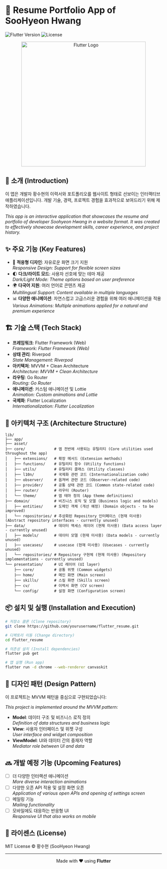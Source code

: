 # 📝 Resume Portfolio App of SooHyeon Hwang

![Flutter Version](https://img.shields.io/badge/flutter-3.29.0+-blue.svg)
![License](https://img.shields.io/badge/license-MIT-green.svg)

<div align="center">
  <img src="https://raw.githubusercontent.com/flutter/website/master/src/_assets/image/flutter-lockup.png" alt="Flutter Logo" width="400"/>
</div>

## 📱 소개 (Introduction)

이 앱은 개발자 황수현의 이력서와 포트폴리오를 웹사이트 형태로 선보이는 인터랙티브 애플리케이션입니다. 개발 기술, 경력, 프로젝트 경험을 효과적으로 보여드리기 위해 제작하였습니다.

_This app is an interactive application that showcases the resume and portfolio of developer Soohyeon Hwang in a website format. It was created to effectively showcase development skills, career experience, and project history._

## ✨ 주요 기능 (Key Features)

- 🔄 **적응형 디자인**: 자유로운 화면 크기 지원  
  _Responsive Design: Support for flexible screen sizes_
- 🌓 **다크/라이트 모드**: 사용자 선호에 맞는 테마 제공  
  _Dark/Light Mode: Theme options based on user preference_
- 🌍 **다국어 지원**: 여러 언어로 콘텐츠 제공  
  _Multilingual Support: Content available in multiple languages_
- 📊 **다양한 애니메이션**: 자연스럽고 고급스러운 경험을 위해 여러 애니메이션을 적용  
  _Various Animations: Multiple animations applied for a natural and premium experience_

## 🏗️ 기술 스택 (Tech Stack)

- **프레임워크**: Flutter Framework (Web)  
  _Framework: Flutter Framework (Web)_
- **상태 관리**: Riverpod  
  _State Management: Riverpod_
- **아키텍처**: MVVM + Clean Architecture  
  _Architecture: MVVM + Clean Architecture_
- **라우팅**: Go Router  
  _Routing: Go Router_
- **애니메이션**: 커스텀 애니메이션 및 Lottie  
  _Animation: Custom animations and Lottie_
- **국제화**: Flutter Localization  
  _Internationalization: Flutter Localization_

## 🧩 아키텍처 구조 (Architecture Structure)

```
lib/
├── app/
├── asset/
├── core/             # 앱 전반에 사용되는 유틸리티 (Core utilities used throughout the app)
│   ├── extensions/   # 확장 메서드 (Extension methods)
│   ├── functions/    # 유틸리티 함수 (Utility functions)
│   ├── utils/        # 유틸리티 클래스 (Utility classes)
│   ├── l10n/         # 국제화 관련 코드 (Internationalization code)
│   ├── observer/     # 옵져버 관련 코드 (Observer-related code)
│   ├── provider/     # 공통 상태 관련 코드 (Common state-related code)
│   ├── router/       # 라우터 (Router)
│   └── theme/        # 앱 테마 정의 (App theme definitions)
├── domain/           # 비즈니스 로직 및 모델 (Business logic and models)
│   ├── entities/     # 도메인 객체 (개선 예정) (Domain objects - to be improved)
│   └── repositories/ # 추상화된 Repository 인터페이스 (현재 미사용) (Abstract repository interfaces - currently unused)
├── data/             # 데이터 액세스 레이어 (현재 미사용) (Data access layer - currently unused)
│   ├── models/       # 데이터 모델 (현재 미사용) (Data models - currently unused)
│   ├── usecases/     # usecase (현재 미사용) (Usecases - currently unused)
│   └── repositories/ # Repository 구현체 (현재 미사용) (Repository implementations - currently unused)
└── presentation/     # UI 레이어 (UI layer)
    ├── core/         # 공통 위젯 (Common widgets)
    ├── home/         # 메인 화면 (Main screen)
    ├── skills/       # 스킬 화면 (Skills screen)
    ├── cv/           # 이력서 화면 (CV screen)
    └── config/       # 설정 화면 (Configuration screen)
```

## 📦 설치 및 실행 (Installation and Execution)

```bash
# 저장소 클론 (Clone repository)
git clone https://github.com/yourusername/flutter_resume.git

# 디렉토리 이동 (Change directory)
cd flutter_resume

# 의존성 설치 (Install dependencies)
flutter pub get

# 앱 실행 (Run app)
flutter run -d chrome --web-renderer canvaskit
```

## 📐 디자인 패턴 (Design Pattern)

이 프로젝트는 MVVM 패턴을 중심으로 구현되었습니다:

_This project is implemented around the MVVM pattern:_

- **Model**: 데이터 구조 및 비즈니스 로직 정의  
  _Definition of data structures and business logic_
- **View**: 사용자 인터페이스 및 위젯 구성  
  _User interface and widget composition_
- **ViewModel**: UI와 데이터 간의 중재자 역할  
  _Mediator role between UI and data_

## 🔜 개발 예정 기능 (Upcoming Features)

- [ ] 더 다양한 인터랙션 애니메이션  
      _More diverse interaction animations_
- [ ] 다양한 오픈 API 적용 및 설정 화면 오픈  
      _Application of various open APIs and opening of settings screen_
- [ ] 메일링 기능  
      _Mailing functionality_
- [ ] 모바일에도 대응하는 반응형 UI  
      _Responsive UI that also works on mobile_

## 📝 라이센스 (License)

MIT License © 황수현 (SooHyeon Hwang)

---

<div align="center">
  <p>
    Made with ❤️ using <b>Flutter</b>
  </p>
</div>
